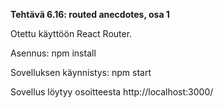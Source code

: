 **Tehtävä 6.16: routed anecdotes, osa 1**

Otettu käyttöön React Router.

Asennus:
    npm install

Sovelluksen käynnistys:
    npm start

Sovellus löytyy osoitteesta http://localhost:3000/
